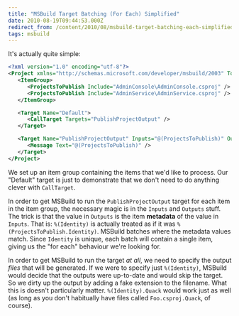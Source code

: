 ```yaml
---
title: "MSBuild Target Batching (For Each) Simplified"
date: 2010-08-19T09:44:53.000Z
redirect_from: /content/2010/08/msbuild-target-batching-each-simplified
tags: msbuild
---
```

It's actually quite simple:

```xml
<?xml version="1.0" encoding="utf-8"?>
<Project xmlns="http://schemas.microsoft.com/developer/msbuild/2003" ToolsVersion="4.0" DefaultTargets="Default">
   <ItemGroup>
      <ProjectsToPublish Include="AdminConsole\AdminConsole.csproj" />
      <ProjectsToPublish Include="AdminService\AdminService.csproj" />
   </ItemGroup>

   <Target Name="Default">
      <CallTarget Targets="PublishProjectOutput" />
   </Target>

   <Target Name="PublishProjectOutput" Inputs="@(ProjectsToPublish)" Outputs="%(Identity).Dummy">
      <Message Text="@(ProjectsToPublish)" />
   </Target>
</Project>
```

We set up an item group containing the items that we'd like to process. Our "Default" target is just to demonstrate that
we don't need to do anything clever with `CallTarget`.

In order to get MSBuild to run the `PublishProjectOutput` target for each item in the item group, the necessary magic is
in the `Inputs` and `Outputs` stuff. The trick is that the value in `Outputs` is the item **metadata** of the value in
`Inputs`. That is: `%(Identity)` is actually treated as if it was `%(ProjectsToPublish.Identity)`. MSBuild batches where
the metadata values match. Since `Identity` is unique, each batch will contain a single item, giving us the "for each"
behaviour we're looking for.

In order to get MSBuild to run the target _at all_, we need to specify the output _files_ that will be generated. If we
were to specify just `%(Identity)`, MSBuild would decide that the outputs were up-to-date and would skip the target. So
we dirty up the output by adding a fake extension to the filename. What this is doesn't particularly matter.
`%(Identity).Quack` would work just as well (as long as you don't habitually have files called `Foo.csproj.Quack`, of
course).
